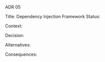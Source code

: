 ADR 05

Title: Dependency Injection Framework
Status:

Context:

Decision:

Alternatives:

Consequences: